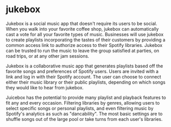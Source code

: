 # jukebox
Jukebox is a social music app that doesn't require its users to be social. When you walk into your favorite coffee shop, jukebox can automatically cast a vote for all your favorite types of music. Businesses will use jukebox to create playlists incorporating the tastes of their customers by providing a common access link to authorize access to their Spotify libraries. Jukebox can be trusted to run the music to leave the group satisfied at parties, on road trips, or at any other jam sessions.

Jukebox is a collaborative music app that generates playlists based off the favorite songs and preferences of Spotify users. Users are invited with a link and log in with their Spotify account. The user can choose to connect either their music library or their public playlists, depending on which songs they would like to hear from jukebox.

Juicebox has the potential to provide many playlist and playback features to fit any and every occasion. Filtering libraries by genres, allowing users to select specific songs or personal playlists, and even filtering music by Spotify's analytics as such as "dancability". The most basic settings are to shuffle songs out of the large pool or take turns from each user's libraries.
